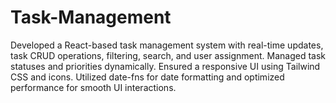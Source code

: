 # Task-Management
Developed a React-based task management system with real-time updates, task CRUD operations, filtering, search, and user assignment. Managed task statuses and priorities dynamically. Ensured a responsive UI using Tailwind CSS and icons. Utilized date-fns for date formatting and optimized performance for smooth UI interactions.
